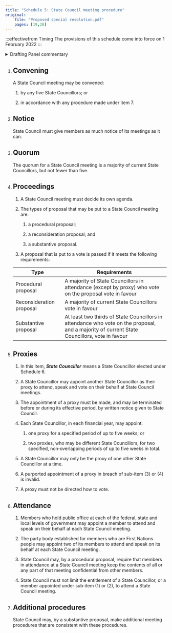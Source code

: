 ```yaml
---
title: "Schedule 5: State Council meeting procedure"
original:
    file: "Proposed special resolution.pdf"
    pages: [19,20]
---
```


:::effectivefrom Timing
The provisions of this schedule come into force
on 1 February 2022
:::

<details>

<summary>Drafting Panel commentary</summary>

See also box under [Part 3](./03-state-council.md).

State Council procedure is set out in Schedule 5. The quorum is increased from the
current one-third of State Council to one-half of the current members (Schedule 5,
[item 3](#quorum)).

As well as reconsideration proposals by branches (discussed above), there are two
types of proposal which can be put to State Council:

* procedural proposals (about how the meeting runs) which require a simple
  majority (50% +1) to pass, and

* substantive proposals which can only be put to a vote if the discussion has
  failed to reach consensus and the matter should not be deferred. When this is
  the case, the proposal is carried if the proposal is supported by both two thirds
  of those who vote, and at least half of the membership of State Council. This
  contrasts with the current procedure for State Council which is that 75% must
  first vote in favour of putting a substantive proposal to a vote and then the
  substantive proposal is carried if 75% of those voting vote in favour. There is
  currently no minimum requirement for the absolute number of votes in favour.

A State Councillor may make another State Councillor their proxy, but only during two
periods totalling 5 weeks in a year (Schedule 5, [item 5](#proxies)). This allows State Councillors
to take approximately one month of leave from their State Council duties each year.

</details>

1. ## Convening

    A State Council meeting may be convened:

    1.  by any five State Councillors; or

    2.  in accordance with any procedure made under item 7.

2. ## Notice

    State Council must give members as much notice of its meetings as it
    can.

3. ## Quorum

    The quorum for a State Council meeting is a majority of current State
    Councillors, but not fewer than five.

4. ## Proceedings

    1.  A State Council meeting must decide its own agenda.

    2.  The types of proposal that may be put to a State Council meeting
        are:

        <subclause-letters>

        1.  a procedural proposal;

        2.  a reconsideration proposal; and

        3.  a substantive proposal.

        </subclause-letters>

    3.  A proposal that is put to a vote is passed if it meets the
        following requirements:

    <table>
    <colgroup>
    <col style={{width: "30%"}} />
    <col style={{width: "69%"}} />
    </colgroup>
    <thead>
    <tr className="header">
    <th><strong>Type</strong></th>
    <th><strong>Requirements</strong></th>
    </tr>
    </thead>
    <tbody>
    <tr className="odd">
    <td>Procedural proposal</td>
    <td>A majority of State Councillors in attendance (except by proxy) who vote on the proposal vote in favour</td>
    </tr>
    <tr className="even">
    <td>Reconsideration proposal</td>
    <td>A majority of current State Councillors vote in favour</td>
    </tr>
    <tr className="odd">
    <td>Substantive proposal</td>
    <td>At least two thirds of State Councillors in attendance who vote on the proposal, and a majority of current State Councillors, vote in favour</td>
    </tr>
    </tbody>
    </table>

5. ## Proxies

    1.  In this item, ***State Councillor*** means a State Councillor elected under Schedule 6.

    2.  A State Councillor may appoint another State Councillor as their
        proxy to attend, speak and vote on their behalf at State Council
        meetings.

    3.  The appointment of a proxy must be made, and may be terminated
        before or during its effective period, by written notice given
        to State Council.

    4.  Each State Councillor, in each financial year, may appoint:

        <subclause-letters>

        1.  one proxy for a specified period of up to five weeks; or

        2.  two proxies, who may be different State Councillors, for two
            specified, non‑overlapping periods of up to five weeks in
            total.

        </subclause-letters>

    5.  A State Councillor may only be the proxy of one other State
        Councillor at a time.

    6.  A purported appointment of a proxy in breach of sub-item (3)
        or (4) is invalid.

    7.  A proxy must not be directed how to vote.

6. ## Attendance

    1.  Members who hold public office at each of the federal, state and
        local levels of government may appoint a member to attend and
        speak on their behalf at each State Council meeting.

    2.  The party body established for members who are First Nations
        people may appoint two of its members to attend and speak on its
        behalf at each State Council meeting.

    3.  State Council may, by a procedural proposal, require that
        members in attendance at a State Council meeting keep the
        contents of all or any part of that meeting confidential from
        other members.

    4.  State Council must not limit the entitlement of a State
        Councillor, or a member appointed under sub‑item (1) or (2), to
        attend a State Council meeting.

7. ## Additional procedures

    State Council may, by a substantive proposal, make additional meeting
    procedures that are consistent with these procedures.


